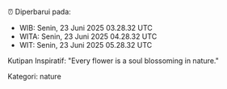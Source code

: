 ⏰ Diperbarui pada:
- WIB: Senin, 23 Juni 2025 03.28.32 UTC
- WITA: Senin, 23 Juni 2025 04.28.32 UTC
- WIT: Senin, 23 Juni 2025 05.28.32 UTC

Kutipan Inspiratif:
"Every flower is a soul blossoming in nature."


Kategori: nature

